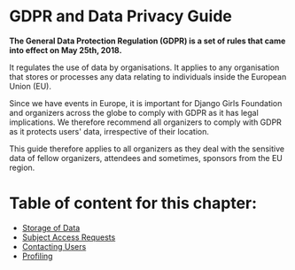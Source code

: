 # GDPR and Data Privacy Guide
**The General Data Protection Regulation (GDPR) is a
 set of rules that came into effect on May 25th, 2018.** 
 
It regulates the use of data by organisations.
It applies to any organisation that stores or processes
 any data relating to individuals inside the European 
 Union (EU). 
 
 Since we have events in Europe, it is important 
 for Django Girls Foundation and organizers across 
 the globe to comply with GDPR as it has legal 
 implications. We therefore recommend all organizers 
 to comply with GDPR as it protects users' data, 
 irrespective of their location. 
 
 This guide therefore applies to all organizers 
 as they deal with the sensitive data of fellow 
 organizers, attendees and sometimes, sponsors 
 from the EU region.
 
 # Table of content for this chapter:
 * [Storage of Data](./data_storage.md)
 * [Subject Access Requests](./subject_access_requests.md)
 * [Contacting Users](./contacting_users.md)
 * [Profiling](./profiling.md)
 
 
 